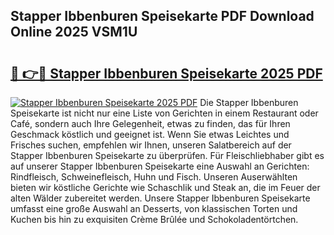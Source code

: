 ## Stapper Ibbenburen Speisekarte PDF Download Online 2025 VSM1U

# <h2><a href="http://gc6eb97.nevu.top/?p=Stapper+Ibbenburen+Speisekarte">🔗 👉🔴 Stapper Ibbenburen Speisekarte 2025 PDF</a></h2>

[![Stapper Ibbenburen Speisekarte 2025 PDF](https://i.imgur.com/dBaPXMq.png)](http://gc6eb97.nevu.top/?p=Stapper+Ibbenburen+Speisekarte)
Die Stapper Ibbenburen Speisekarte ist nicht nur eine Liste von Gerichten in einem Restaurant oder Café, sondern auch Ihre Gelegenheit, etwas zu finden, das für Ihren Geschmack köstlich und geeignet ist. Wenn Sie etwas Leichtes und Frisches suchen, empfehlen wir Ihnen, unseren Salatbereich auf der Stapper Ibbenburen Speisekarte zu überprüfen. Für Fleischliebhaber gibt es auf unserer Stapper Ibbenburen Speisekarte eine Auswahl an Gerichten: Rindfleisch, Schweinefleisch, Huhn und Fisch. Unseren Auserwählten bieten wir köstliche Gerichte wie Schaschlik und Steak an, die im Feuer der alten Wälder zubereitet werden. Unsere Stapper Ibbenburen Speisekarte umfasst eine große Auswahl an Desserts, von klassischen Torten und Kuchen bis hin zu exquisiten Crème Brûlée und Schokoladentörtchen.
